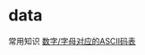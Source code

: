 # data
常用知识
<a href = "http://htmlpreview.github.io/?https://github.com/Fzw-com/data/blob/master/ASCII%E7%A0%81%E8%A1%A8.html">数字/字母对应的ASCII码表</a>
